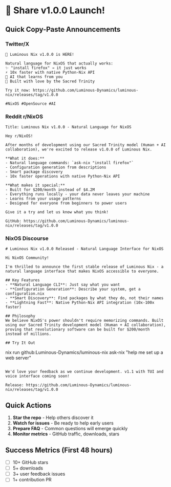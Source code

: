 # 🚀 Share v1.0.0 Launch!

## Quick Copy-Paste Announcements

### Twitter/X
```
🚀 Luminous Nix v1.0.0 is HERE!

Natural language for NixOS that actually works:
✨ "install firefox" → it just works
⚡ 10x faster with native Python-Nix API  
🧠 AI that learns from you
💚 Built with love by the Sacred Trinity

Try it now: https://github.com/Luminous-Dynamics/luminous-nix/releases/tag/v1.0.0

#NixOS #OpenSource #AI
```

### Reddit r/NixOS
```
Title: Luminous Nix v1.0.0 - Natural Language for NixOS

Hey r/NixOS! 

After months of development using our Sacred Trinity model (Human + AI collaboration), we're excited to release v1.0.0 of Luminous Nix.

**What it does:**
- Natural language commands: `ask-nix "install firefox"`
- Configuration generation from descriptions
- Smart package discovery
- 10x faster operations with native Python-Nix API

**What makes it special:**
- Built for $200/month instead of $4.2M
- Everything runs locally - your data never leaves your machine
- Learns from your usage patterns
- Designed for everyone from beginners to power users

Give it a try and let us know what you think!

GitHub: https://github.com/Luminous-Dynamics/luminous-nix/releases/tag/v1.0.0
```

### NixOS Discourse
```
# Luminous Nix v1.0.0 Released - Natural Language Interface for NixOS

Hi NixOS Community!

I'm thrilled to announce the first stable release of Luminous Nix - a natural language interface that makes NixOS accessible to everyone.

## Key Features
- **Natural Language CLI**: Just say what you want
- **Configuration Generation**: Describe your system, get a configuration.nix
- **Smart Discovery**: Find packages by what they do, not their names
- **Lightning Fast**: Native Python-Nix API integration (10x-100x faster)

## Philosophy
We believe NixOS's power shouldn't require memorizing commands. Built using our Sacred Trinity development model (Human + AI collaboration), proving that revolutionary software can be built for $200/month instead of millions.

## Try It Out
```
nix run github:Luminous-Dynamics/luminous-nix
ask-nix "help me set up a web server"
```

We'd love your feedback as we continue development. v1.1 with TUI and voice interface coming soon!

Release: https://github.com/Luminous-Dynamics/luminous-nix/releases/tag/v1.0.0
```

## Quick Actions

1. **Star the repo** - Help others discover it
2. **Watch for issues** - Be ready to help early users
3. **Prepare FAQ** - Common questions will emerge quickly
4. **Monitor metrics** - GitHub traffic, downloads, stars

## Success Metrics (First 48 hours)
- [ ] 10+ GitHub stars
- [ ] 5+ downloads
- [ ] 3+ user feedback issues
- [ ] 1+ contribution PR